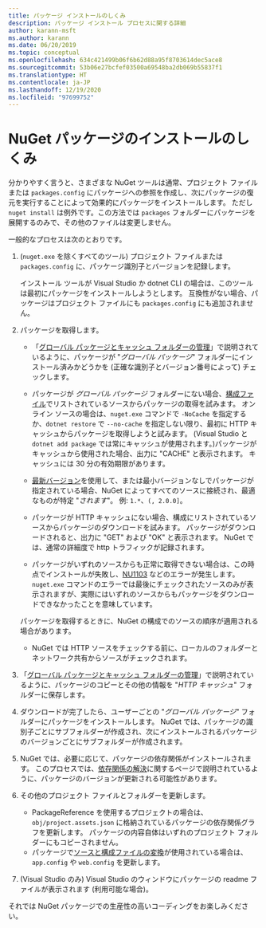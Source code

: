 ```yaml
---
title: パッケージ インストールのしくみ
description: パッケージ インストール プロセスに関する詳細
author: karann-msft
ms.author: karann
ms.date: 06/20/2019
ms.topic: conceptual
ms.openlocfilehash: 634c421499b06f6b62d88a95f8703614dec5ace8
ms.sourcegitcommit: 53b06e27bcfef03500a69548ba2db069b55837f1
ms.translationtype: HT
ms.contentlocale: ja-JP
ms.lasthandoff: 12/19/2020
ms.locfileid: "97699752"
---
```

# <a name="what-happens-when-a-nuget-package-is-installed"></a>NuGet パッケージのインストールのしくみ

分かりやすく言うと、さまざまな NuGet ツールは通常、プロジェクト ファイルまたは `packages.config` にパッケージへの参照を作成し、次にパッケージの復元を実行することによって効果的にパッケージをインストールします。 ただし `nuget install` は例外です。この方法では `packages` フォルダーにパッケージを展開するのみで、その他のファイルは変更しません。

一般的なプロセスは次のとおりです。

1. (`nuget.exe` を除くすべてのツール) プロジェクト ファイルまたは `packages.config` に、パッケージ識別子とバージョンを記録します。

   インストール ツールが Visual Studio か dotnet CLI の場合は、このツールは最初にパッケージをインストールしようとします。 互換性がない場合、パッケージはプロジェクト ファイルにも `packages.config` にも追加されません。

2. パッケージを取得します。
   - 「[グローバル パッケージとキャッシュ フォルダーの管理](../consume-packages/managing-the-global-packages-and-cache-folders.md)」で説明されているように、パッケージが "*グローバル パッケージ*" フォルダーにインストール済みかどうかを (正確な識別子とバージョン番号によって) チェックします。

   - パッケージが *グローバル パッケージ* フォルダーにない場合、[構成ファイル](../consume-packages/Configuring-NuGet-Behavior.md)でリストされているソースからパッケージの取得を試みます。 オンライン ソースの場合は、`nuget.exe` コマンドで `-NoCache` を指定するか、`dotnet restore` で `--no-cache` を指定しない限り、最初に HTTP キャッシュからパッケージを取得しようと試みます。 (Visual Studio と `dotnet add package` では常にキャッシュが使用されます。)パッケージがキャッシュから使用された場合、出力に "CACHE" と表示されます。 キャッシュには 30 分の有効期限があります。

   - [最新バージョン](../consume-packages/Package-References-in-Project-Files.md#floating-versions)を使用して、または最小バージョンなしでパッケージが指定されている場合、NuGet によってすべてのソースに接続され、最適なものが特定 "*されます*"。
   例: `1.*`、`(, 2.0.0]`。

   - パッケージが HTTP キャッシュにない場合、構成にリストされているソースからパッケージのダウンロードを試みます。 パッケージがダウンロードされると、出力に "GET" および "OK" と表示されます。 NuGet では、通常の詳細度で http トラフィックが記録されます。

   - パッケージがいずれのソースからも正常に取得できない場合は、この時点でインストールが失敗し、[NU1103](../reference/errors-and-warnings/NU1103.md) などのエラーが発生します。 `nuget.exe` コマンドのエラーでは最後にチェックされたソースのみが表示されますが、実際にはいずれのソースからもパッケージをダウンロードできなかったことを意味しています。

   パッケージを取得するときに、NuGet の構成でのソースの順序が適用される場合があります。

   - NuGet では HTTP ソースをチェックする前に、ローカルのフォルダーとネットワーク共有からソースがチェックされます。

3. 「[グローバル パッケージとキャッシュ フォルダーの管理](../consume-packages/managing-the-global-packages-and-cache-folders.md)」で説明されているように、パッケージのコピーとその他の情報を "*HTTP キャッシュ*" フォルダーに保存します。

4. ダウンロードが完了したら、ユーザーごとの "*グローバル パッケージ*" フォルダーにパッケージをインストールします。 NuGet では、パッケージの識別子ごとにサブフォルダーが作成され、次にインストールされるパッケージのバージョンごとにサブフォルダーが作成されます。

5. NuGet では、必要に応じて、パッケージの依存関係がインストールされます。 このプロセスでは、[依存関係の解決](../concepts/dependency-resolution.md)に関するページで説明されているように、パッケージのバージョンが更新される可能性があります。

6. その他のプロジェクト ファイルとフォルダーを更新します。

    - PackageReference を使用するプロジェクトの場合は、`obj/project.assets.json` に格納されているパッケージの依存関係グラフを更新します。 パッケージの内容自体はいずれのプロジェクト フォルダーにもコピーされません。
    - パッケージで[ソースと構成ファイルの変換](../create-packages/source-and-config-file-transformations.md)が使用されている場合は、`app.config` や `web.config` を更新します。

7. (Visual Studio のみ) Visual Studio のウィンドウにパッケージの readme ファイルが表示されます (利用可能な場合)。

それでは NuGet パッケージでの生産性の高いコーディングをお楽しみください。
